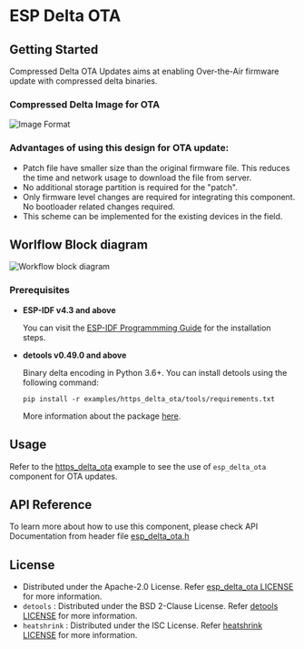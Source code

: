 # ESP Delta OTA

## Getting Started
Compressed Delta OTA Updates aims at enabling Over-the-Air firmware update with compressed delta binaries. 

### Compressed Delta Image for OTA
![Image Format](https://raw.githubusercontent.com/espressif/idf-extra-components/master/esp_delta_ota/image_format.png)

### Advantages of using this design for OTA update:
* Patch file have smaller size than the original firmware file. This reduces the time and network usage to download the file from server.
* No additional storage partition is required for the "patch".
* Only firmware level changes are required for integrating this component. No bootloader related changes required.
* This scheme can be implemented for the existing devices in the field.

## Worlflow Block diagram

![Workflow block diagram](https://raw.githubusercontent.com/espressif/idf-extra-components/master/esp_delta_ota/delta_ota_block_diagram.png)

### Prerequisites

* **ESP-IDF v4.3 and above**

  You can visit the [ESP-IDF Programmming Guide](https://docs.espressif.com/projects/esp-idf/en/latest/get-started/index.html#installation-step-by-step) for the installation steps.

* **detools v0.49.0 and above**

  Binary delta encoding in Python 3.6+. You can install detools using the following command: 
  ```
  pip install -r examples/https_delta_ota/tools/requirements.txt
  ```
  More information about the package [here](https://pypi.org/project/detools/).

## Usage

Refer to the [https_delta_ota](https://github.com/espressif/idf-extra-components/blob/master/esp_delta_ota/examples/https_delta_ota/) example to see the use of `esp_delta_ota` component for OTA updates.

## API Reference
To learn more about how to use this component, please check API Documentation from header file [esp_delta_ota.h](https://github.com/espressif/idf-extra-components/blob/master/esp_delta_ota/include/esp_delta_ota.h)

## License

* Distributed under the Apache-2.0 License. Refer [esp_delta_ota LICENSE](https://github.com/espressif/idf-extra-components/blob/master/esp_delta_ota/LICENSE) for more information.
* `detools` : Distributed under the BSD 2-Clause License. Refer [detools LICENSE](https://github.com/eerimoq/detools/blob/master/LICENSE) for more information.
* `heatshrink` : Distributed under the ISC License. Refer [heatshrink LICENSE](https://github.com/eerimoq/detools/blob/master/c/heatshrink/README.rst) for more information.

